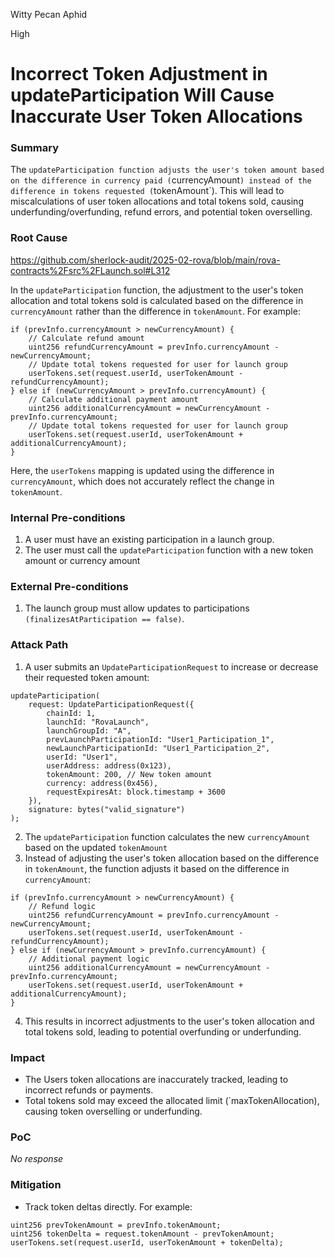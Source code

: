 Witty Pecan Aphid

High

# Incorrect Token Adjustment in updateParticipation Will Cause Inaccurate User Token Allocations

### Summary

The `updateParticipation function adjusts the user's token amount based on the difference in currency paid (`currencyAmount`) instead of the difference in tokens requested (`tokenAmount`). This will lead to miscalculations of user token allocations and total tokens sold, causing underfunding/overfunding, refund errors, and potential token overselling.

### Root Cause

https://github.com/sherlock-audit/2025-02-rova/blob/main/rova-contracts%2Fsrc%2FLaunch.sol#L312

In the `updateParticipation` function, the adjustment to the user's token allocation and total tokens sold is calculated based on the difference in `currencyAmount` rather than the difference in `tokenAmount`. For example:
```solidity
if (prevInfo.currencyAmount > newCurrencyAmount) {
    // Calculate refund amount
    uint256 refundCurrencyAmount = prevInfo.currencyAmount - newCurrencyAmount;
    // Update total tokens requested for user for launch group
    userTokens.set(request.userId, userTokenAmount - refundCurrencyAmount);
} else if (newCurrencyAmount > prevInfo.currencyAmount) {
    // Calculate additional payment amount
    uint256 additionalCurrencyAmount = newCurrencyAmount - prevInfo.currencyAmount;
    // Update total tokens requested for user for launch group
    userTokens.set(request.userId, userTokenAmount + additionalCurrencyAmount);
}
```
Here, the `userTokens` mapping is updated using the difference in `currencyAmount`,  which does not accurately reflect the change in `tokenAmount`.

### Internal Pre-conditions

1. A user must have an existing participation in a launch group.
2. The user must call the `updateParticipation` function with a new token amount or currency amount


### External Pre-conditions

1. The launch group must allow updates to participations `(finalizesAtParticipation == false)`.

### Attack Path

1. A user submits an `UpdateParticipationRequest` to increase or decrease their requested token amount:

```solidity
updateParticipation(
    request: UpdateParticipationRequest({
        chainId: 1,
        launchId: "RovaLaunch",
        launchGroupId: "A",
        prevLaunchParticipationId: "User1_Participation_1",
        newLaunchParticipationId: "User1_Participation_2",
        userId: "User1",
        userAddress: address(0x123),
        tokenAmount: 200, // New token amount
        currency: address(0x456),
        requestExpiresAt: block.timestamp + 3600
    }),
    signature: bytes("valid_signature")
);

```
2. The `updateParticipation` function calculates the new `currencyAmount` based on the updated `tokenAmount`
3. Instead of adjusting the user's token allocation based on the difference in `tokenAmount`, the function adjusts it based on the difference in `currencyAmount`:
```solidity
if (prevInfo.currencyAmount > newCurrencyAmount) {
    // Refund logic
    uint256 refundCurrencyAmount = prevInfo.currencyAmount - newCurrencyAmount;
    userTokens.set(request.userId, userTokenAmount - refundCurrencyAmount);
} else if (newCurrencyAmount > prevInfo.currencyAmount) {
    // Additional payment logic
    uint256 additionalCurrencyAmount = newCurrencyAmount - prevInfo.currencyAmount;
    userTokens.set(request.userId, userTokenAmount + additionalCurrencyAmount);
}
```
4. This results in incorrect adjustments to the user's token allocation and total tokens sold, leading to potential overfunding or underfunding.

### Impact

- The Users  token allocations are inaccurately tracked, leading to incorrect refunds or payments.
- Total tokens sold may exceed the allocated limit (`maxTokenAllocation), causing token overselling or underfunding.

### PoC

_No response_

### Mitigation

- Track token deltas directly. For example:
```solidity
uint256 prevTokenAmount = prevInfo.tokenAmount;
uint256 tokenDelta = request.tokenAmount - prevTokenAmount;
userTokens.set(request.userId, userTokenAmount + tokenDelta);
```